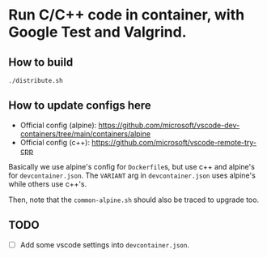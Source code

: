 # Run C/C++ code in container, with Google Test and Valgrind.

## How to build

```shell
./distribute.sh
```

## How to update configs here

- Official config (alpine): https://github.com/microsoft/vscode-dev-containers/tree/main/containers/alpine
- Official config (c++): https://github.com/microsoft/vscode-remote-try-cpp

Basically we use alpine's config for `Dockerfile`s, but use c++ and alpine's for `devcontainer.json`.
The `VARIANT` arg in `devcontainer.json` uses alpine's while others use c++'s.

Then, note that the `common-alpine.sh` should also be traced to upgrade too.

## TODO

- [ ] Add some vscode settings into `devcontainer.json`.
